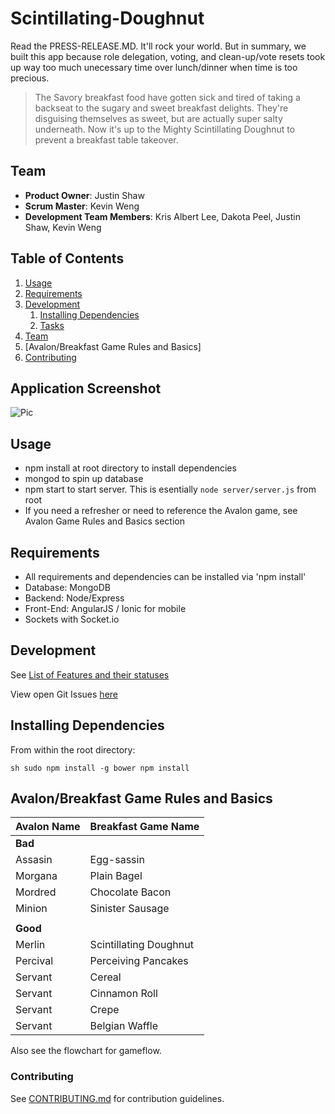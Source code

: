 # Scintillating-Doughnut

Read the PRESS-RELEASE.MD. It'll rock your world. But in summary, we built this app because role delegation, voting, and clean-up/vote resets took up way too much unecessary time over lunch/dinner when time is too precious. 
> The Savory breakfast food have gotten sick and tired of taking a backseat to the sugary and sweet breakfast delights. They're disguising themselves as sweet, but are actually super salty underneath. Now it's up to the Mighty Scintillating Doughnut to prevent a breakfast table takeover.

## Team

  - __Product Owner__: Justin Shaw
  - __Scrum Master__: Kevin Weng
  - __Development Team Members__: Kris Albert Lee, Dakota Peel, Justin Shaw, Kevin Weng

## Table of Contents

1. [Usage](#Usage)
1. [Requirements](#requirements)
1. [Development](#development)
    1. [Installing Dependencies](#installing-dependencies)
    1. [Tasks](#tasks)
1. [Team](#team)
1. [Avalon/Breakfast Game Rules and Basics]
1. [Contributing](#contributing)


## Application Screenshot 
![Pic](http://i.imgur.com/2fTyvcJ.jpg?1)
## Usage


- npm install at root directory to install dependencies
- mongod to spin up database
- npm start to start server. This is esentially `node server/server.js` from root
- If you need a refresher or need to reference the Avalon game, see Avalon Game Rules and Basics section 

## Requirements

- All requirements and dependencies can be installed via 'npm install'
- Database: MongoDB
- Backend: Node/Express
- Front-End: AngularJS / Ionic for mobile
- Sockets with Socket.io

## Development
See [List of Features and their statuses](https://docs.google.com/spreadsheets/d/1hZFleg0Ch8ozMoGU2jeJO_pa8wD1_rQmuTdSgTEbGGM/edit#gid=0)

View open Git Issues [here](https://github.com/scintillating-doughnut/scintillating-doughnut/issues)


## Installing Dependencies

From within the root directory:

`sh
sudo npm install -g bower
npm install
`

## Avalon/Breakfast Game Rules and Basics

| Avalon Name | Breakfast Game Name    |
|-------------|------------------------|
| **Bad**     |                        |
| Assasin     | Egg-sassin             |
| Morgana     | Plain Bagel            |
| Mordred     | Chocolate Bacon        |
| Minion      | Sinister Sausage       |
|             |                        |
| **Good**    |                        |
| Merlin      | Scintillating Doughnut |
| Percival    | Perceiving Pancakes    |
| Servant     | Cereal                 |
| Servant     | Cinnamon Roll          |
| Servant     | Crepe                  |
| Servant     | Belgian Waffle         |

Also see the flowchart for gameflow. 

### Contributing

See [CONTRIBUTING.md](CONTRIBUTING.md) for contribution guidelines.
